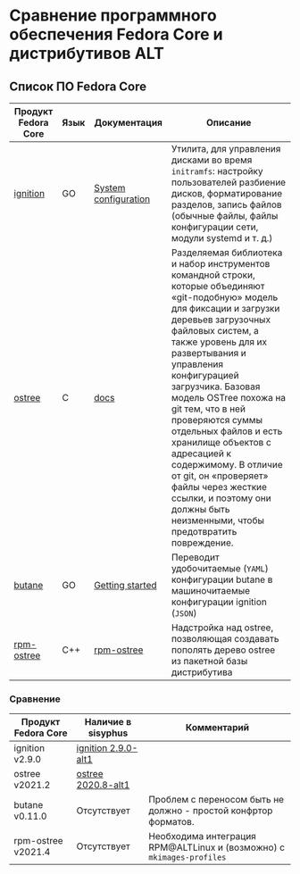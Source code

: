 # Сравнение программного обеспечения Fedora Core и дистрибутивов ALT

## Список ПО Fedora Core

Продукт Fedora Core | Язык | Документация |   Описание
--------------------|----------------|------|----------------------------------------------------------------
[ignition](https://github.com/coreos/ignition) | GO | [System configuration](https://docs.fedoraproject.org/en-US/fedora-coreos/producing-ign/) |  Утилита,  для управления дисками во время `initramfs`: настройку пользователей разбиение дисков, форматирование разделов, запись файлов (обычные файлы, файлы конфигурации сети, модули systemd и т. д.)
[ostree](https://github.com/ostreedev/ostree)| C | [docs](https://github.com/ostreedev/ostree/tree/master/docs) | Разделяемая библиотека и набор инструментов командной строки, которые объединяют «git-подобную» модель для фиксации и загрузки деревьев загрузочных файловых систем, а также уровень для их развертывания и управления конфигурацией загрузчика. Базовая модель OSTree похожа на git тем, что в ней проверяются суммы отдельных файлов и есть хранилище объектов с адресацией к содержимому. В отличие от git, он «проверяет» файлы через жесткие ссылки, и поэтому они должны быть неизменными, чтобы предотвратить повреждение. 
[butane](https://github.com/coreos/butane) | GO | [Getting started](https://github.com/coreos/butane/blob/main/docs/getting-started.md) | Переводит удобочитаемые (`YAML`) конфигурации butane  в машиночитаемые конфигурации ignition (`JSON`)
[rpm-ostree](https://github.com/coreos/rpm-ostree)| C++ | [rpm-ostree](https://coreos.github.io/rpm-ostree/)| Надстройка над ostree, позволяющая создавать пополять дерево ostree из пакетной базы дистрибутива  
  
### Сравнение   
Продукт Fedora Core | Наличие в sisyphus | Комментарий
---------------------|--------------------|--------------------------------------------
ignition v2.9.0 | [ignition 2.9.0-alt1](http://git.altlinux.org/gears/i/ignition.git)
ostree v2021.2 | [ostree 2020.8-alt1](http://git.altlinux.org/gears/o/ostree.git)
butane v0.11.0 | Отсутствует | Проблем с переносом быть не должно - простой конфртор форматов.
rpm-ostree v2021.4 | Отсутствует | Необходима интеграция RPM@ALTLinux и (возможно) с `mkimages-profiles`
